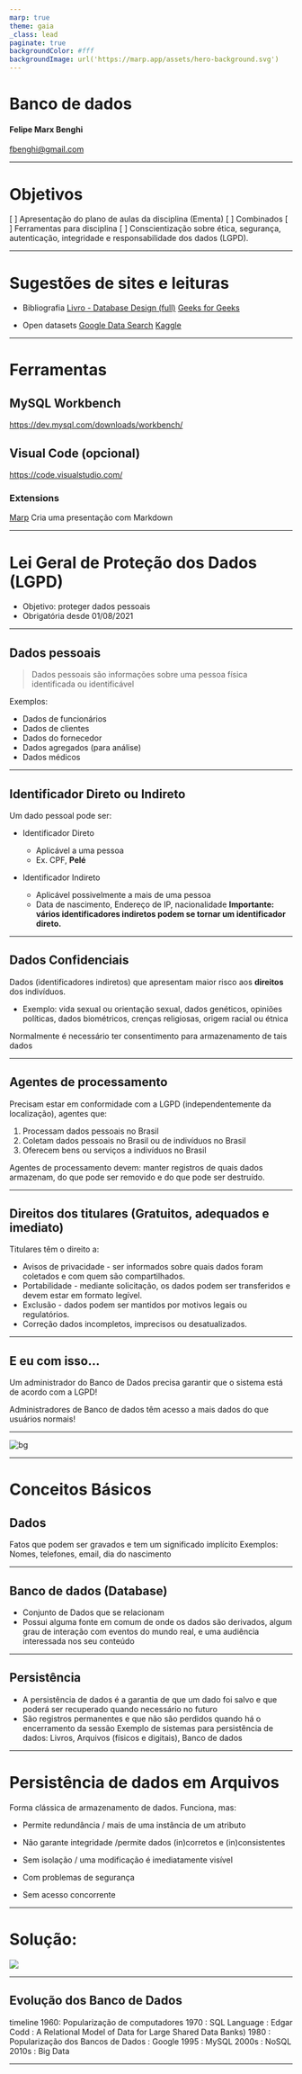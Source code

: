 ```yaml
---
marp: true
theme: gaia
_class: lead
paginate: true
backgroundColor: #fff
backgroundImage: url('https://marp.app/assets/hero-background.svg')
---
```


# **Banco de dados**
#### Felipe Marx Benghi
fbenghi@gmail.com

---

# Objetivos
[  ] Apresentação do plano de aulas da disciplina (Ementa)
[  ] Combinados
[  ] Ferramentas para disciplina
[  ] Conscientização sobre ética, segurança, autenticação, integridade e responsabilidade dos dados (LGPD).

---
# Sugestões de sites e leituras
* Bibliografia
[Livro - Database Design (full)](https://opentextbc.ca/dbdesign01/front-matter/about-the-book/)
[Geeks for Geeks](https://www.geeksforgeeks.org/introduction-of-dbms-database-management-system-set-1/?ref=lbp)

* Open datasets
    [Google Data Search](https://datasetsearch.research.google.com/)
    [Kaggle](https://www.kaggle.com/datasets)

---
# Ferramentas 
## MySQL Workbench
https://dev.mysql.com/downloads/workbench/

## Visual Code (opcional)
https://code.visualstudio.com/
### Extensions
[Marp](https://marketplace.visualstudio.com/items?itemName=marp-team.marp-vscode) Cria uma presentação com Markdown

---

# Lei Geral de Proteção dos Dados (LGPD)
* Objetivo: proteger dados pessoais
* Obrigatória desde 01/08/2021

---
## Dados pessoais
> Dados pessoais são informações sobre uma pessoa física identificada ou identificável

Exemplos:
* Dados de funcionários
* Dados de clientes
* Dados do fornecedor
* Dados agregados (para análise)
* Dados médicos

---
## Identificador Direto ou Indireto
Um dado pessoal pode ser:
* Identificador Direto 
    * Aplicável a uma pessoa
    * Ex. CPF, **Pelé**

* Identificador Indireto
    * Aplicável possivelmente a mais de uma pessoa
    * Data de nascimento, Endereço de IP, nacionalidade
**Importante: vários identificadores indiretos podem se tornar um identificador direto.**

---
## Dados Confidenciais
Dados (identificadores indiretos) que apresentam maior risco aos **direitos** dos indivíduos.

* Exemplo: vida sexual ou orientação sexual, dados genéticos, opiniões políticas, dados biométricos, crenças religiosas, origem racial ou étnica

Normalmente é necessário ter consentimento para armazenamento de tais dados

---

## Agentes de processamento
Precisam estar em conformidade com a LGPD (independentemente da localização), agentes que:
1. Processam dados pessoais no Brasil
1. Coletam dados pessoais no Brasil ou de indivíduos no Brasil
1. Oferecem bens ou serviços a indivíduos no Brasil

Agentes de processamento devem: manter registros de quais dados armazenam, do que pode ser removido e do que pode ser destruído.

<!--
---
### Anonimização vs pseudonimização
* Dados Anonimizados: não podem ser vinculados a um indivíduo identificável

* Dados Pseudonimizados:a identificação é mantida  separadamente de outros dados
-->
---
## Direitos dos titulares (Gratuitos, adequados e imediato)
Titulares têm o direito a:
* Avisos de privacidade - ser informados sobre quais dados foram coletados e com quem são compartilhados.
* Portabilidade - mediante solicitação, os dados podem ser transferidos e devem estar em formato legível.
* Exclusão - dados podem ser mantidos por motivos legais ou regulatórios.
* Correção dados incompletos, imprecisos ou desatualizados.


---
## E eu com isso...
Um administrador do Banco de Dados precisa garantir que o sistema está de acordo com a LGPD!

Administradores de Banco de dados têm acesso a mais dados do que usuários normais!

---

![bg](_img/image.png)

---
# Conceitos Básicos
## Dados
Fatos que podem ser gravados e tem um significado implícito
Exemplos: Nomes, telefones, email, dia do nascimento

---
## Banco de dados (Database)
* Conjunto de Dados que se relacionam
* Possui alguma fonte em comum de onde os dados são derivados, algum grau de interação com eventos do mundo real, e uma audiência interessada nos seu conteúdo 

--- 

## Persistência
* A persistência de dados é a garantia de que um dado foi salvo e que poderá ser recuperado quando necessário no futuro
* São registros permanentes e que não são perdidos quando há o encerramento da sessão
Exemplo de sistemas para persistência de dados: Livros, Arquivos (físicos e digitais), Banco de dados  

--- 
# Persistência de dados em Arquivos
Forma clássica de armazenamento de dados. Funciona, mas:
* Permite redundância / mais de uma instância de um atributo
<!--- 
Problemas:
Inconsistência no formato / organização dos dados nos arquivos
Mesma informação armazenada em lugares diferentes
Mesma informação diferente
-->
* Não garante integridade /permite dados (in)corretos e (in)consistentes
<!--- 
Dados precisam seguir certos padrões:
    Como tipo (número, texto)
    Intervalo (mínimo ou máximo) - Ex. 30 de fevereiro
    Tamanho máximo - Ex. 50 caracteres
-->
* Sem isolação / uma modificação é imediatamente visível
<!--- 
Alguém querendo ler o dado, enquanto a escrita ainda não foi terminada
-->
   
* Com problemas de segurança
<!--- 
Sem proteção para quem pode ler / escrever ou controle de acesso
-->
* Sem acesso concorrente
<!--
Só uma pessoa pode escrever num arquivo ao mesmo tempo
-->
---
# Solução:
![](https://i.imgflip.com/hb9zb.jpg)

---
## Evolução dos Banco de Dados
<div class="mermaid">
timeline
    1960:  Popularização de computadores
    1970 : SQL Language
         : Edgar Codd 
         :  A Relational Model of Data for Large Shared Data Banks)
    1980 : Popularização dos Bancos de Dados
         : Google
    1995 : MySQL     
    2000s : NoSQL
    2010s : Big Data
</div>

<!--
MYSQL:
An open-sourced relational database management system (RDBMS)
    According to a Stack Overflow survey in 2020, MySQL is being used by 55.6% of the survey participants, making it the most popular database in the world
    
    MySQL is the DBMS behind some of the top websites and web-based applications in the world, including Airbnb, Uber, LinkedIn, Facebook, Twitter, and YouTube (https://www.oracle.com/database/what-is-database/#link4)
-->

<!--
NoSQL - not only SQL
    NoSQL databases came about as a response to the growth of the internet and the need for faster speed and processing of unstructured data. Today, cloud databases and self-driving databases are breaking new ground when it comes to how data is collected, stored, managed, and utilized
-->

<!--
    Big Data
        Describe a large volume of data that is too large or complex to be dealt with by traditional data-processing application software
        3Vs 
            Data that contains greater Variety
            Arriving in increasing Volumes 
            With more Velocity

        Example
            Posts, tweets, images, and video clips
-->
---